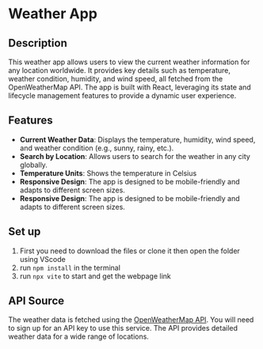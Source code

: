 # Weather App

## Description

This weather app allows users to view the current weather information for any location worldwide. It provides key details such as temperature, weather condition, humidity, and wind speed, all fetched from the OpenWeatherMap API. The app is built with React, leveraging its state and lifecycle management features to provide a dynamic user experience.

## Features

- **Current Weather Data**: Displays the temperature, humidity, wind speed, and weather condition (e.g., sunny, rainy, etc.).
- **Search by Location**: Allows users to search for the weather in any city globally.
- **Temperature Units**: Shows the temperature in Celsius
- **Responsive Design**: The app is designed to be mobile-friendly and adapts to different screen sizes.
- **Responsive Design**: The app is designed to be mobile-friendly and adapts to different screen sizes.

## Set up

1. First you need to download the files or clone it then open the folder using VScode
2. run ``npm install`` in the terminal
3. run ``npx vite`` to start and get the webpage link


## API Source

The weather data is fetched using the [OpenWeatherMap API](https://openweathermap.org/api). You will need to sign up for an API key to use this service. The API provides detailed weather data for a wide range of locations.